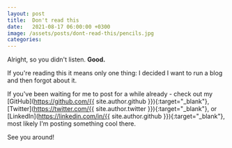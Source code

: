 ```yaml
---
layout: post
title:  Don't read this
date:   2021-08-17 06:00:00 +0300
image: /assets/posts/dont-read-this/pencils.jpg
categories:
---
```


Alright, so you didn't listen. **Good.**


If you're reading this it means only one thing: I decided I want to run a blog and then forgot about it.


If you've been waiting for me to post for a while already - check out my
[GitHub](https://github.com/{{ site.author.github }}){:target="_blank"},
[Twitter](https://twitter.com/{{ site.author.twitter }}){:target="_blank"},
or [LinkedIn](https://linkedin.com/in/{{ site.author.github }}){:target="_blank"},
most likely I'm posting something cool there.


See you around!